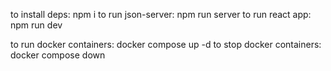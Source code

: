 to install deps: npm i
to run json-server: npm run server
to run react app: npm run dev

to run docker containers: docker compose up -d
to stop docker containers: docker compose down

